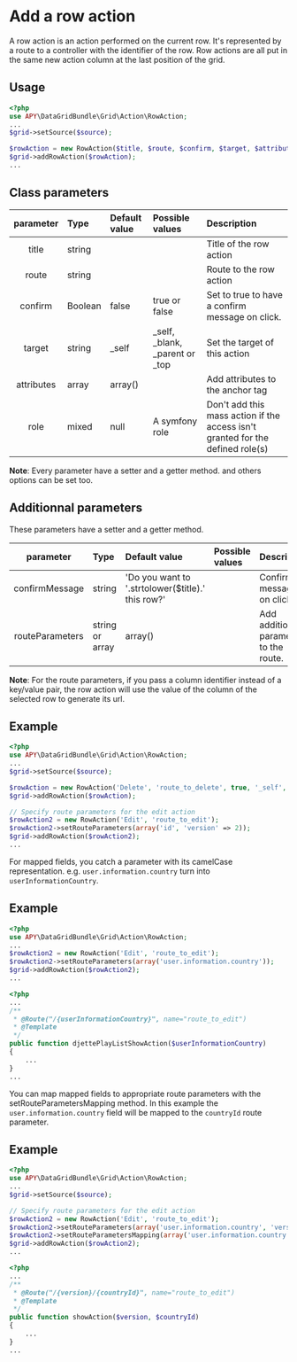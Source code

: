 Add a row action
================

A row action is an action performed on the current row. It's represented by a route to a controller with the identifier of the row.
Row actions are all put in the same new action column at the last position of the grid.

## Usage
```php
<?php
use APY\DataGridBundle\Grid\Action\RowAction;
...
$grid->setSource($source);

$rowAction = new RowAction($title, $route, $confirm, $target, $attributes, $role);
$grid->addRowAction($rowAction);
...
```

## Class parameters

|parameter|Type|Default value|Possible values|Description|
|:--:|:--|:--|:--|:--|
|title|string|||Title of the row action|
|route|string|||Route to the row action|
|confirm|Boolean|false|true or false|Set to true to have a confirm message on click.|
|target|string|_self|_self, _blank, _parent or _top|Set the target of this action|
|attributes|array|array()||Add attributes to the anchor tag|
|role|mixed|null|A symfony role|Don't add this mass action if the access isn't granted for the defined role(s)|

**Note**: Every parameter have a setter and a getter method. and others options can be set too.


## Additionnal parameters

These parameters have a setter and a getter method.

|parameter|Type|Default value|Possible values|Description|
|:--:|:--|:--|:--|:--|
|confirmMessage|string|'Do you want to '.strtolower($title).' this row?'||Confirm message on click|
|routeParameters|string or array|array()||Add additional parameters to the route.|

**Note**: For the route parameters, if you pass a column identifier instead of a key/value pair, the row action will use the value of the column of the selected row to generate its url.

## Example
```php
<?php
use APY\DataGridBundle\Grid\Action\RowAction;
...
$grid->setSource($source);

$rowAction = new RowAction('Delete', 'route_to_delete', true, '_self', array('class' => 'grid_delete_action'));
$grid->addRowAction($rowAction);

// Specify route parameters for the edit action
$rowAction2 = new RowAction('Edit', 'route_to_edit');
$rowAction2->setRouteParameters(array('id', 'version' => 2));
$grid->addRowAction($rowAction2);
...
```

For mapped fields, you catch a parameter with its camelCase representation. e.g. `user.information.country` turn into `userInformationCountry`.

## Example
```php
<?php
use APY\DataGridBundle\Grid\Action\RowAction;
...
$rowAction2 = new RowAction('Edit', 'route_to_edit');
$rowAction2->setRouteParameters(array('user.information.country'));
$grid->addRowAction($rowAction2);
...
```

```php
<?php
...
/**
 * @Route("/{userInformationCountry}", name="route_to_edit")
 * @Template
 */
public function djettePlayListShowAction($userInformationCountry)
{
    ...
}
...
```

You can map mapped fields to appropriate route parameters with the setRouteParametersMapping method.
In this example the `user.information.country` field will be mapped to the `countryId` route parameter.

## Example
```php
<?php
use APY\DataGridBundle\Grid\Action\RowAction;
...
$grid->setSource($source);

// Specify route parameters for the edit action
$rowAction2 = new RowAction('Edit', 'route_to_edit');
$rowAction2->setRouteParameters(array('user.information.country', 'version' => 2));
$rowAction2->setRouteParametersMapping(array('user.information.country' => 'countryId'));
$grid->addRowAction($rowAction2);
...
```

```php
<?php
...
/**
 * @Route("/{version}/{countryId}", name="route_to_edit")
 * @Template
 */
public function showAction($version, $countryId)
{
    ...
}
...
```
